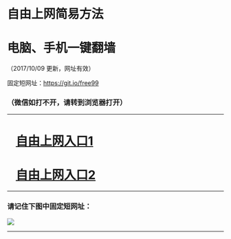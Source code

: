 ﻿# 自由上网简易方法

# 电脑、手机一键翻墙

（2017/10/09 更新，网址有效）

固定短网址：https://git.io/free99

### （微信如打不开，请转到浏览器打开）


***





# &nbsp;&nbsp; <a href="http://ft185533007.fwq-tz-1001.info/fwqtz01.html?t=100900114700 " target="_blank">自由上网入口1</a>
# &nbsp;&nbsp; <a href="http://ft3222125751.fwq-tz-1002.info/fwqtz02.html?t=10090019507 " target="_blank">自由上网入口2</a>
***

### 请记住下图中固定短网址：

<img src="https://s3-us-west-2.amazonaws.com/fwq-1001/yjfq-20170905okok.png" /> 


***

